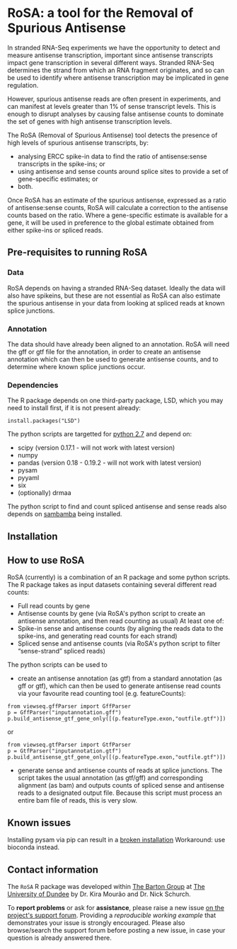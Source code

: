 # RoSA: a tool for the Removal of Spurious Antisense

In stranded RNA-Seq experiments we have the opportunity to detect and measure antisense transcription, important since antisense transcripts impact gene transcription in several different ways. Stranded RNA-Seq determines the strand from which an RNA fragment originates, and so can be used to identify where antisense transcription may be implicated in gene regulation. 

However, spurious antisense reads are often present in experiments, and can manifest at levels greater than 1% of sense transcript levels. This is enough to disrupt analyses by causing false antisense counts to dominate the set of genes with high antisense transcription levels.   

The RoSA (Removal of Spurious Antisense) tool detects the presence of high levels of spurious antisense transcripts, by:
* analysing ERCC spike-in data to find the ratio of antisense:sense transcripts in the spike-ins; or
* using antisense and sense counts around splice sites to provide a set of gene-specific estimates; or
* both.

Once RoSA has an estimate of the spurious antisense, expressed as a ratio of antisense:sense counts, RoSA will calculate a correction to the antisense counts based on the ratio. Where a gene-specific estimate is available for a gene, it will be used in preference to the global estimate obtained from either spike-ins or spliced reads.

## Pre-requisites to running RoSA
### Data
RoSA depends on having a stranded RNA-Seq dataset. Ideally the data will also have spikeins, but these are not essential as RoSA can also estimate the spurious antisense in your data from looking at spliced reads at known splice junctions.

### Annotation
The data should have already been aligned to an annotation. RoSA will need the gff or gtf file for the annotation, in order to create an antisense annotation which can then be used to generate antisense counts, and to determine where known splice junctions occur.

### Dependencies

The R package depends on one third-party package, LSD, which you may need to install first, 
if it is not present already:

```
install.packages("LSD")
```

The python scripts are targetted for [python 2.7](https://www.python.org/download/releases/2.7/) and depend on:
- scipy (version 0.17.1 - will not work with latest version)
- numpy
- pandas (version 0.18 - 0.19.2 - will not work with latest version)
- pysam
- pyyaml
- six
- (optionally) drmaa

The python script to find and count spliced antisense and sense reads also depends on [sambamba](http://lomereiter.github.io/sambamba/) being installed.

## Installation

## How to use RoSA

RoSA (currently) is a combination of an R package and some python scripts. The R package takes as input datasets containing several different read counts:

- Full read counts by gene
- Antisense counts by gene (via RoSA's python script to create an antisense annotation, and then read counting as usual)
At least one of:
- Spike-in sense and antisense counts (by aligning the reads data to the spike-ins, and generating read counts for each strand)
- Spliced sense and antisense counts (via RoSA's python script to filter “sense-strand” spliced reads)

The python scripts can be used to 
* create an antisense annotation (as gtf) from a standard annotation (as gff or gtf), which can then be used to generate antisense read counts via your favourite read counting tool (e.g. featureCounts):
```
from viewseq.gffParser import GffParser
p = GffParser("inputannotation.gff")
p.build_antisense_gtf_gene_only([(p.featureType.exon,"outfile.gtf")])
```
or
```
from viewseq.gtfParser import GtfParser
p = GtfParser("inputannotation.gtf")
p.build_antisense_gtf_gene_only([(p.featureType.exon,"outfile.gtf")])
```
* generate sense and antisense counts of reads at splice junctions. The script takes the usual annotation (as gtf/gff) and corresponding alignment (as bam) and outputs counts of spliced sense and antisense reads to a designated output file. Because this script must process an entire bam file of reads, this is very slow.

## Known issues

Installing pysam via pip can result in a [broken installation](https://github.com/pysam-developers/pysam/issues/475)
Workaround: use bioconda instead.

## Contact information

The `RoSA` R package was developed within [The Barton Group](http://www.compbio.dundee.ac.uk) at [The University of Dundee](http://www.dundee.ac.uk)
by Dr. Kira Mourão and Dr. Nick Schurch.

To **report problems** or ask for **assistance**, please raise a new issue [on the project's support forum](https://github.com/bartongroup/RoSA/issues).
Providing a *reproducible working example* that demonstrates your issue is strongly encouraged.  Please also browse/search
the support forum before posting a new issue, in case your question is already answered there.
